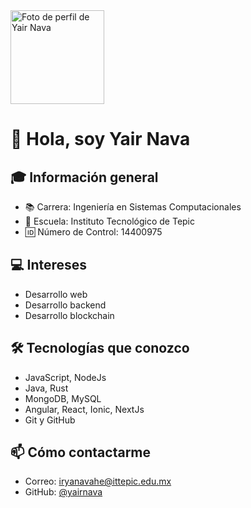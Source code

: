 <img src="https://avatars.githubusercontent.com/u/27718680?v=4" width="150" alt="Foto de perfil de Yair Nava" />

# 👋 Hola, soy Yair Nava

## 🎓 Información general
- 📚 Carrera: Ingeniería en Sistemas Computacionales
- 🏫 Escuela: Instituto Tecnológico de Tepic
- 🆔 Número de Control: 14400975

## 💻 Intereses
- Desarrollo web
- Desarrollo backend
- Desarrollo blockchain

## 🛠 Tecnologías que conozco
- JavaScript, NodeJs
- Java, Rust
- MongoDB, MySQL
- Angular, React, Ionic, NextJs
- Git y GitHub

## 📫 Cómo contactarme
- Correo: iryanavahe@ittepic.edu.mx
- GitHub: [@yairnava](https://github.com/yaairnaavaa)
